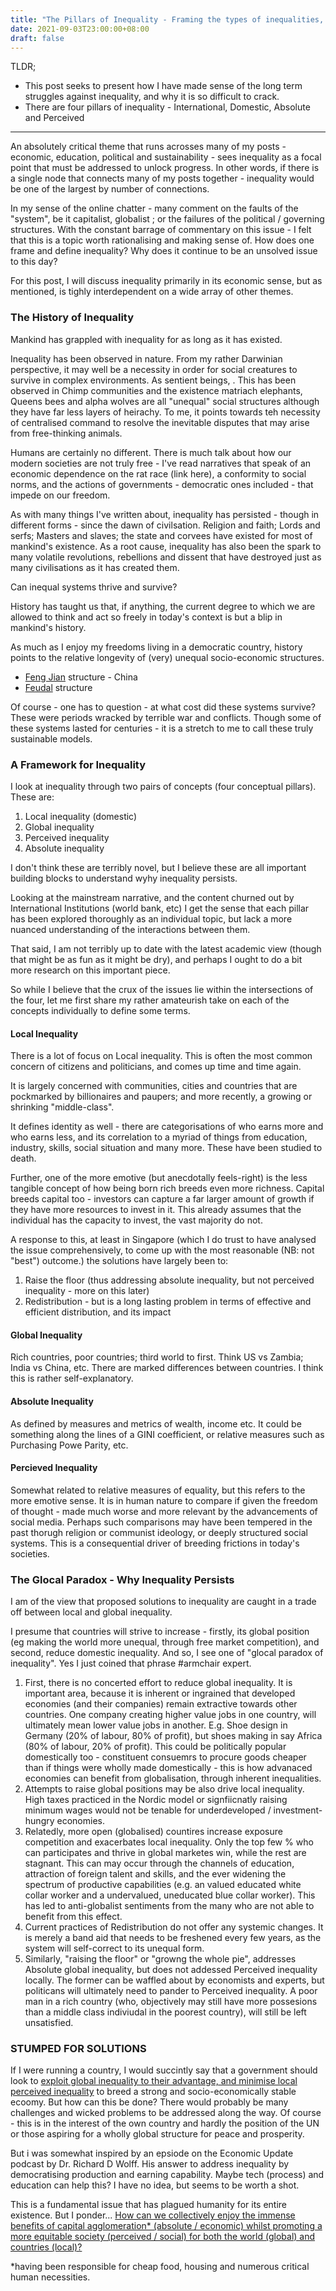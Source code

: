 ```yaml
---
title: "The Pillars of Inequality - Framing the types of inequalities, and why it persists"
date: 2021-09-03T23:00:00+08:00
draft: false
---
```


TLDR;

- This post seeks to present how I have made sense of the long term struggles against inequality, and why it is so difficult to crack.
- There are four pillars of inequality - International, Domestic, Absolute and Perceived

---

An absolutely critical theme that runs acrosses many of my posts - economic, education, political and sustainability - sees inequality as a focal point that must be addressed to unlock progress. In other words, if there is a single node that connects many of my posts together - inequality would be one of the largest by number of connections.

In my sense of the online chatter - many comment on the faults of the "system", be it capitalist, globalist ; or the failures of the political / governing structures. With the constant barrage of commentary on this issue - I felt that this is a topic worth rationalising and making sense of. How does one frame and define inequality? Why does it continue to be an unsolved issue to this day? 

For this post, I will discuss inequality primarily in its economic sense, but as mentioned, is tighly interdependent on a wide array of other themes. 

### The History of Inequality

Mankind has grappled with inequality for as long as it has existed. 

Inequality has been observed in nature. From my rather Darwinian perspective, it may well be a necessity in order for social creatures to survive in complex environments. As sentient beings, . This has been observed in Chimp communities and the existence matriach elephants, Queens bees and alpha wolves are all "unequal" social structures although they have far less layers of heirachy. To me, it points towards teh necessity of centralised command to resolve the inevitable disputes that may arise from free-thinking animals.

Humans are certainly no different. There is much talk about how our modern societies are not truly free - I've read narratives that speak of an economic dependence on the rat race (link here), a conformity to social norms, and the actions of governments - democratic ones included - that impede on our freedom.

As with many things I've written about, inequality has persisted - though in different forms - since the dawn of civilsation. Religion and faith; Lords and serfs; Masters and slaves; the state and corvees have existed for most of mankind's existence. As a root cause, inequality has also been the spark to many volatile revolutions, rebellions and dissent that have destroyed just as many civilisations as it has created them.

Can inequal systems thrive and survive?

History has taught us that, if anything, the current degree to which we are allowed to think and act so freely in today's context is but a blip in mankind's history.

As much as I enjoy my freedoms living in a democratic country, history points to the relative longevity of (very) unequal socio-economic structures.

- [Feng Jian](https://en.wikipedia.org/wiki/Fengjian) structure - China 
- [Feudal](https://en.wikipedia.org/wiki/Feudalism) structure

Of course - one has to question - at what cost did these systems survive? These were periods wracked by terrible war and conflicts. Though some of these systems lasted for centuries - it is a stretch to me to call these truly sustainable models.

### A Framework for Inequality

I look at inequality through two pairs of concepts (four conceptual pillars). These are:

1. Local inequality (domestic)
2. Global inequality 
3. Perceived inequality
4. Absolute inequality 

I don't think these are terribly novel, but I believe these are all important building blocks to understand wyhy inequality persists.

Looking at the mainstream narrative, and the content churned out by International Institutions (world bank, etc) I get the sense that each pillar has been explored thoroughly as an individual topic, but lack a more nuanced understanding of the interactions between them. 

That said, I am not terribly up to date with the latest academic view (though that might be as fun as it might be dry), and perhaps I ought to do a bit more research on this important piece. 

So while I believe that the crux of the issues lie within the intersections of the four, let me first share my rather amateurish take on each of the concepts individually to define some terms.

#### Local Inequality

There is a lot of focus on Local inequality. This is often the most common concern of citizens and politicians, and comes up time and time again. 

It is largely concerned with communities, cities and countries that are pockmarked by billionaires and paupers; and more recently, a growing or shrinking "middle-class".  

It defines identity as well - there are categorisations of who earns more and who earns less, and its correlation to a myriad of things from education, industry, skills, social situation and many more. These have been studied to death.

Further, one of the more emotive (but anecdotally feels-right) is the less tangible concept of how being born rich breeds even more richness. Capital breeds capital too - investors can capture a far larger amount of growth if they have more resources to invest in it. This already assumes that the individual has the capacity to invest, the vast majority do not.

A response to this, at least in Singapore (which I do trust to have analysed the issue comprehensively, to come up with the most reasonable (NB: not "best") outcome.) the solutions have largely been to:

1. Raise the floor (thus addressing absolute inequality, but not perceived inequality - more on this later)
2. Redistribution - but is a long lasting problem in terms of effective and efficient distribution, and its impact

#### Global Inequality

Rich countries, poor countries; third world to first. Think US vs Zambia; India vs China, etc. There are marked differences between countries. I think this is rather self-explanatory.

#### Absolute Inequality

As defined by measures and metrics of wealth, income etc. It could be something along the lines of a GINI coefficient, or relative measures such as Purchasing Powe Parity, etc.

#### Percieved Inequality

Somewhat related to relative measures of equality, but this refers to the more emotive sense. It is in human nature to compare if given the freedom of thought - made much worse and more relevant by the advancements of social media. Perhaps such comparisons may have been tempered in the past thorugh religion or communist ideology, or deeply structured social systems. This is a consequential driver of breeding frictions in today's societies.

### The Glocal Paradox - Why Inequality Persists

I am of the view that proposed solutions to inequality are caught in a trade off between local and global inequality. 

I presume that countries will strive to increase - firstly, its global position (eg making the world more unequal, through free market competition), and second, reduce domestic inequality. And so, I see one of  "glocal paradox of inequality". Yes I just coined that phrase #armchair expert.

1. First, there is no concerted effort to reduce global inequality. It is important area, because it is inherent or ingrained that developed economies (and their companies) remain extractive towards other countries. One company creating higher value jobs in one country, will ultimately mean lower value jobs in another. E.g. Shoe design in Germany (20% of labour, 80% of profit), but shoes making in say Africa (80% of labour, 20% of profit). This could be politically popular domestically too -  constituent consuemrs to procure goods cheaper than if things were wholly made domestically - this is how advanaced economies can benefit from globalisation, through inherent inequalities. 
2. Attempts to raise global positions may be also drive local inequality.  High taxes practiced in the Nordic model or signfiicnatly raising minimum wages would not be tenable for underdeveloped / investment-hungry economies. 
3. Relatedly, more open (globalised) countires increase exposure competition and exacerbates local inequality. Only the top few % who can participates and thrive in global marketes win, while the rest are stagnant. This can may occur through the channels of education, attraction of foreign talent and skills, and the ever widening the spectrum of productive capabilities  (e.g. an valued educated white collar worker and a undervalued, uneducated blue collar worker). This has led to anti-globalist sentiments from the many who are not able to benefit from this effect.
4. Current practices of Redistribution do not offer any systemic changes. It is merely a band aid that needs to be freshened every few years, as the system will self-correct to its unequal form. 
5. Similarly, "raising the floor"  or "growng the whole pie", addresses Absolute global inequality, but does not addessed Perceived inequality locally. The former can be waffled about by economists and experts, but politicans will ultimately need to pander to Perceived inequality. A poor man in a rich country (who, objectively may still have more possesions than a middle class indiviudal in the poorest country), will still be left unsatisfied. 

### STUMPED FOR SOLUTIONS

If I were running a country, I would succintly say that a government should look to <u>exploit global inequality to their advantage, and minimise local perceived inequality</u> to breed a strong and socio-economically stable ecoomy.  But how can this be done? There would probably be many challenges and wicked problems to be addressed along the way. Of course - this is in the interest of the own country and hardly the position of the UN or those aspiring for a wholly global structure for peace and prosperity. 

But i was somewhat inspired by an epsiode on the Economic Update podcast by Dr. Richard D Wolff.  His answer to address inequality by democratising production and earning capability. Maybe tech (process) and education can help this? I have no idea, but seems to be worth a shot. 

This is a fundamental issue that has plagued humanity for its entire existence. But I ponder... <u>How can we collectively enjoy the immense benefits of capital agglomeration* (absolute / economic) whilst promoting a more equitable society (perceived / social) for both the world (global) and countries (local)?</u>

*having been responsible for cheap food, housing and numerous critical human necessities. 